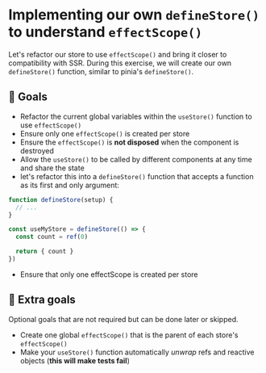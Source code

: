 # Implementing our own `defineStore()` to understand `effectScope()`

Let's refactor our store to use `effectScope()` and bring it closer to compatibility with SSR. During this exercise, we
will create our own `defineStore()` function, similar to pinia's `defineStore()`.

## 🎯 Goals

- Refactor the current global variables within the `useStore()` function to use `effectScope()`
- Ensure only one `effectScope()` is created per store
- Ensure the `effectScope()` is **not disposed** when the component is destroyed
- Allow the `useStore()` to be called by different components at any time and share the state
- let's refactor this into a `defineStore()` function that accepts a function as its first and only argument:

```js
function defineStore(setup) {
  // ...
}

const useMyStore = defineStore(() => {
  const count = ref(0)

  return { count }
})
```

- Ensure that only one effectScope is created per store

## 💪 Extra goals

Optional goals that are not required but can be done later or skipped.

- Create one global `effectScope()` that is the parent of each store's `effectScope()`
- Make your `useStore()` function automatically _unwrap_ refs and reactive objects (**this will make tests fail**)
